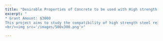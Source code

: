 ```yaml
---
title: "Desirable Properties of Concrete to be used with High strength Steel rebar in RC structure - A Review (A Memorandum of Understanding between Public Works Department (PWD) Bangladesh and GPH Ispat Limited)"
excerpt: "
* Grant Amount: $3000
This project aims to study the compatibility of high strength steel reinforcement with various concrete characteristics used in Bangladesh. The findings are expected to influence design practices and code provisions in RC structures.
<br/><img src='/images/500x300.png'>"

---
```


